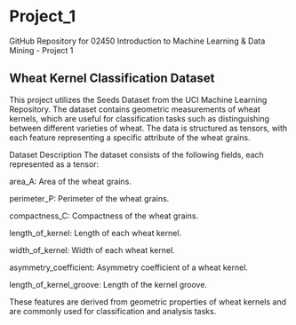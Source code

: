 # Project_1
GitHub Repository for 02450 Introduction to Machine Learning &amp; Data Mining - Project 1
## Wheat Kernel Classification Dataset
This project utilizes the Seeds Dataset from the UCI Machine Learning Repository. The dataset contains geometric measurements of wheat kernels, which are useful for classification tasks such as distinguishing between different varieties of wheat. The data is structured as tensors, with each feature representing a specific attribute of the wheat grains.

Dataset Description
The dataset consists of the following fields, each represented as a tensor:

area_A: Area of the wheat grains.

perimeter_P: Perimeter of the wheat grains.

compactness_C: Compactness of the wheat grains.

length_of_kernel: Length of each wheat kernel.

width_of_kernel: Width of each wheat kernel.

asymmetry_coefficient: Asymmetry coefficient of a wheat kernel.

length_of_kernel_groove: Length of the kernel groove.

These features are derived from geometric properties of wheat kernels and are commonly used for classification and analysis tasks.
